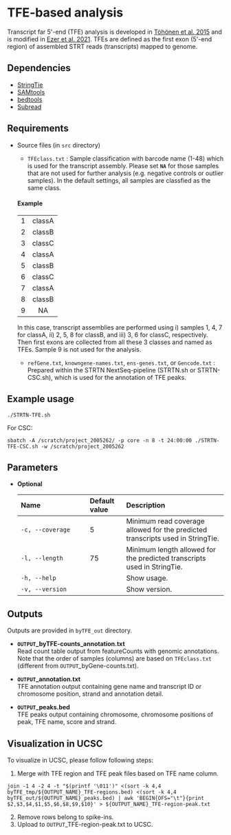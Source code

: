 # TFE-based analysis

Transcript far 5'-end (TFE) analysis is developed in [Töhönen et al. 2015](https://doi.org/10.1038/ncomms9207) and is modified in [Ezer et al. 2021](https://doi.org/10.1016/j.xpro.2021.100995). TFEs are defined as the first exon (5'-end region) of assembled STRT reads (transcripts) mapped to genome. 

## Dependencies
- [StringTie](https://ccb.jhu.edu/software/stringtie/)
- [SAMtools](http://samtools.sourceforge.net/)
- [bedtools](https://bedtools.readthedocs.io/en/latest/)
- [Subread](http://subread.sourceforge.net/)

## Requirements
- Source files (in `src` directory)
  - `TFEclass.txt` : Sample classification with barcode name (1-48) which is used for the transcript assembly. Please set __`NA`__ for those samples that are not used for further analysis (e.g. negative controls or outlier samples). In the default settings, all samples are classfied as the same class.
   #### Example
     |     |     |
     | :-: | :-: |
     | 1 | classA | 
     | 2 | classB | 
     | 3 | classC | 
     | 4 | classA | 
     | 5 | classB | 
     | 6 | classC | 
     | 7 | classA | 
     | 8 | classB | 
     | 9 | NA | 
    
  In this case, transcript assemblies are performed using i) samples 1, 4, 7 for classA, ii) 2, 5, 8 for classB, and iii) 3, 6 for classC, respectively. Then first exons are collected from all these 3 classes and named as TFEs. Sample 9 is not used for the analysis. 
  - `refGene.txt`, `knowngene-names.txt`,  `ens-genes.txt`, or `Gencode.txt`  : Prepared within the STRTN NextSeq-pipeline (STRTN.sh or STRTN-CSC.sh), which is used for the annotation of TFE peaks.
  
## Example usage
```
./STRTN-TFE.sh
```
For CSC:
```
sbatch -A /scratch/project_2005262/ -p core -n 8 -t 24:00:00 ./STRTN-TFE-CSC.sh -w /scratch/project_2005262
```

## Parameters
- __Optional__

   | Name&nbsp;&nbsp;&nbsp;&nbsp;&nbsp;&nbsp;&nbsp;&nbsp;&nbsp;&nbsp;&nbsp;&nbsp;&nbsp;&nbsp;&nbsp;&nbsp;&nbsp;&nbsp;&nbsp;&nbsp;&nbsp;&nbsp;&nbsp;|Default value|Description|
   | :--- | :--- | :--- |
   | `-c, --coverage` | 5 | Minimum read coverage allowed for the predicted transcripts used in StringTie.|
   | `-l, --length` | 75 | Minimum length allowed for the predicted transcripts used in StringTie.|
   | `-h, --help`| | Show usage.|
   | `-v, --version`| | Show version.|

## Outputs
Outputs are provided in `byTFE_out` directory.

- __`OUTPUT`\_byTFE-counts_annotation.txt__ <br>
Read count table output from featureCounts with genomic annotations. Note that the order of samples (columns) are based on `TFEclass.txt` (different from `OUTPUT`\_byGene-counts.txt).

- __`OUTPUT`\_annotation.txt__ <br>
TFE annotation output containing gene name and transcript ID or chromosome position, strand and annotation detail.

- __`OUTPUT`\_peaks.bed__ <br>
TFE peaks output containing chromosome, chromosome positions of peak, TFE name, score and strand.

## Visualization in UCSC
To visualize in UCSC, please follow following steps:

1. Merge with TFE region and TFE peak files based on TFE name column.
```
join -1 4 -2 4 -t "$(printf '\011')" <(sort -k 4,4 byTFE_tmp/${OUTPUT_NAME}_TFE-regions.bed) <(sort -k 4,4 byTFE_out/${OUTPUT_NAME}_peaks.bed) | awk 'BEGIN{OFS="\t"}{print $2,$3,$4,$1,$5,$6,$8,$9,$10}' > ${OUTPUT_NAME}_TFE-region-peak.txt 
```
2. Remove rows belong to spike-ins.
3. Upload to `OUTPUT`\_TFE-region-peak.txt to UCSC.
